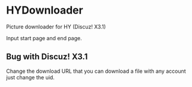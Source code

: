 # HYDownloader
Picture downloader for HY (Discuz! X3.1)

Input start page and end page.
## Bug with Discuz! X3.1
Change the download URL that you can download a file with any account just change the uid.
